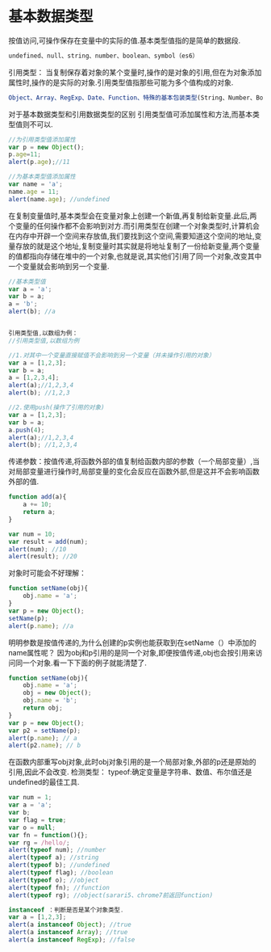 # 基本数据类型
按值访问,可操作保存在变量中的实际的值.基本类型值指的是简单的数据段.
```js
undefined、null、string、number、boolean、symbol（es6）
```

引用类型：
当复制保存着对象的某个变量时,操作的是对象的引用,但在为对象添加属性时,操作的是实际的对象.引用类型值指那些可能为多个值构成的对象.
```js
Object、Array、RegExp、Date、Function、特殊的基本包装类型(String、Number、Boolean)以及单体内置对象(Global、Math).
```


对于基本数据类型和引用数据类型的区别
引用类型值可添加属性和方法,而基本类型值则不可以.
```js
//为引用类型值添加属性
var p = new Object();
p.age=11;
alert(p.age);//11

//为基本类型值添加属性
var name = 'a';
name.age = 11;
alert(name.age); //undefined
```
在复制变量值时,基本类型会在变量对象上创建一个新值,再复制给新变量.此后,两个变量的任何操作都不会影响到对方.而引用类型在创建一个对象类型时,计算机会在内存中开辟一个空间来存放值,我们要找到这个空间,需要知道这个空间的地址,变量存放的就是这个地址,复制变量时其实就是将地址复制了一份给新变量,两个变量的值都指向存储在堆中的一个对象,也就是说,其实他们引用了同一个对象,改变其中一个变量就会影响到另一个变量.
```js
//基本类型值
var a = 'a';
var b = a;
a = 'b';
alert(b); //a


引用类型值,以数组为例：
//引用类型值,以数组为例

//1.对其中一个变量直接赋值不会影响到另一个变量（并未操作引用的对象）
var a = [1,2,3];
var b = a;
a = [1,2,3,4];
alert(a);//1,2,3,4
alert(b); //1,2,3

//2.使用push(操作了引用的对象)
var a = [1,2,3];
var b = a;
a.push(4);
alert(a);//1,2,3,4
alert(b); //1,2,3,4
```
传递参数：按值传递,将函数外部的值复制给函数内部的参数（一个局部变量）,当对局部变量进行操作时,局部变量的变化会反应在函数外部,但是这并不会影响函数外部的值.
```js
function add(a){
    a += 10;
    return a;
}

var num = 10;
var result = add(num);
alert(num); //10
alert(result); //20
```
对象时可能会不好理解：
```js
function setName(obj){
    obj.name = 'a';
}
var p = new Object();
setName(p);
alert(p.name); //a
```
明明参数是按值传递的,为什么创建的p实例也能获取到在setName（）中添加的name属性呢？
因为obj和p引用的是同一个对象,即便按值传递,obj也会按引用来访问同一个对象.看一下下面的例子就能清楚了.
```js
function setName(obj){
    obj.name = 'a';
    obj = new Object();
    obj.name = 'b';
    return obj;
}
var p = new Object();
var p2 = setName(p);
alert(p.name); // a
alert(p2.name); // b
```

在函数内部重写obj对象,此时obj对象引用的是一个局部对象,外部的p还是原始的引用,因此不会改变.
检测类型：
typeof:确定变量是字符串、数值、布尔值还是undefined的最佳工具.
```js
var num = 1;
var a = 'a';
var b;
var flag = true;
var o = null;
var fn = function(){};
var rg = /hello/;
alert(typeof num); //number
alert(typeof a); //string
alert(typeof b); //undefined
alert(typeof flag); //boolean
alert(typeof o); //object
alert(typeof fn); //function
alert(typeof rg); //object(sarari5、chrome7前返回function)

instanceof ：判断是否是某个对象类型.
var a = [1,2,3];
alert(a instanceof Object); //true
alert(a instanceof Array); //true
alert(a instanceof RegExp); //false

```
 <Vssue title="interview-type" />
